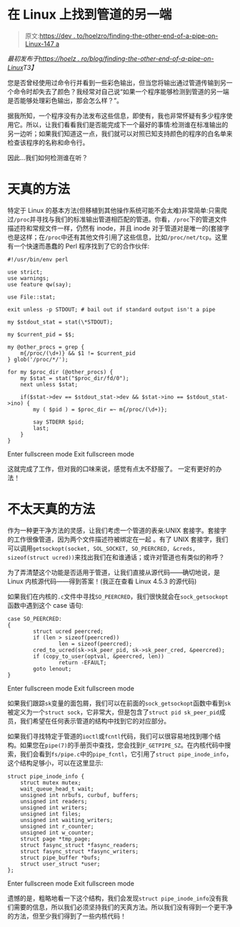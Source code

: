 # 在 Linux 上找到管道的另一端

> 原文:[https://dev . to/hoelzro/finding-the-other-end-of-a-pipe-on-Linux-147 a](https://dev.to/hoelzro/finding-the-other-end-of-a-pipe-on-linux-147a)

*最初发布于[https://hoelz . ro/blog/finding-the-other-end-of-a-pipe-on-Linux](https://hoelz.ro/blog/finding-the-other-end-of-a-pipe-on-linux)T3】*

您是否曾经使用过命令行并看到一些彩色输出，但当您将输出通过管道传输到另一个命令时却失去了颜色？我经常对自己说“如果一个程序能够检测到管道的另一端是否能够处理彩色输出，那会怎么样？”。

据我所知，一个程序没有办法发布这些信息，即使有，我也非常怀疑有多少程序使用它。所以，让我们看看我们是否能完成下一个最好的事情:检测谁在标准输出的另一边听；如果我们知道这一点，我们就可以对照已知支持颜色的程序的白名单来检查该程序的名称和命令行。

因此...我们如何检测谁在听？

# 天真的方法

特定于 Linux 的基本方法(但移植到其他操作系统可能不会太难)非常简单:只需爬过`/proc`并寻找与我们的标准输出管道相匹配的管道。你看，`/proc`下的管道文件描述符和常规文件一样，仍然有 inode，并且 inode 对于管道对是唯一的(套接字也是这样；在`/proc`中还有其他文件引用了这些信息，比如`/proc/net/tcp`。这里有一个快速而愚蠢的 Perl 程序找到了它的合作伙伴:

```
#!/usr/bin/env perl

use strict;
use warnings;
use feature qw(say);

use File::stat;

exit unless -p STDOUT; # bail out if standard output isn't a pipe

my $stdout_stat = stat(\*STDOUT);

my $current_pid = $$;

my @other_procs = grep {
    m{/proc/(\d+)} && $1 != $current_pid
} glob('/proc/*/');

for my $proc_dir (@other_procs) {
    my $stat = stat("$proc_dir/fd/0");
    next unless $stat;

    if($stat->dev == $stdout_stat->dev && $stat->ino == $stdout_stat->ino) {
        my ( $pid ) = $proc_dir =~ m{/proc/(\d+)};

        say STDERR $pid;
        last;
    }
} 
```

Enter fullscreen mode Exit fullscreen mode

这就完成了工作，但对我的口味来说，感觉有点太不舒服了。
一定有更好的办法！

# 不太天真的方法

作为一种更干净方法的灵感，让我们考虑一个管道的表亲:UNIX
套接字。套接字的工作很像管道，因为两个文件描述符被绑定在一起
。有了 UNIX 套接字，我们可以调用`getsockopt(socket, SOL_SOCKET, SO_PEERCRED, &creds, sizeof(struct ucred))`来找出我们在和谁通话；或许对管道也有类似的称呼？

为了弄清楚这个功能是否适用于管道，让我们直接从源代码——确切地说，是 Linux 内核源代码——得到答案！(我正在查看 Linux 4.5.3 的源代码)

如果我们在内核的`.c`文件中寻找`SO_PEERCRED`，我们很快就会在`sock_getsockopt`函数中遇到这个 case 语句:

```
case SO_PEERCRED:
{
        struct ucred peercred;
        if (len > sizeof(peercred))
                len = sizeof(peercred);
        cred_to_ucred(sk->sk_peer_pid, sk->sk_peer_cred, &peercred);
        if (copy_to_user(optval, &peercred, len))
                return -EFAULT;
        goto lenout;
} 
```

Enter fullscreen mode Exit fullscreen mode

如果我们跟踪`sk`变量的面包屑，我们可以在前面的`sock_getsockopt`函数中看到`sk`被定义为一个`struct sock`，它非常大，但是包含了`struct pid sk_peer_pid`成员，我们希望在任何表示管道的结构中找到它的对应部分。

如果我们寻找特定于管道的`ioctl`或`fcntl`代码，我们可以很容易地找到哪个结构。如果您在`pipe(7)`的手册页中查找，您会找到`F_GETPIPE_SZ`。在内核代码中搜索，我们会看到`fs/pipe.c`中的`pipe_fcntl`，它引用了`struct pipe_inode_info`，这个结构足够小，可以在这里显示:

```
struct pipe_inode_info {
    struct mutex mutex;
    wait_queue_head_t wait;
    unsigned int nrbufs, curbuf, buffers;
    unsigned int readers;
    unsigned int writers;
    unsigned int files;
    unsigned int waiting_writers;
    unsigned int r_counter;
    unsigned int w_counter;
    struct page *tmp_page;
    struct fasync_struct *fasync_readers;
    struct fasync_struct *fasync_writers;
    struct pipe_buffer *bufs;
    struct user_struct *user;
}; 
```

Enter fullscreen mode Exit fullscreen mode

遗憾的是，粗略地看一下这个结构，我们会发现`struct pipe_inode_info`没有我们需要的信息，所以我们必须坚持我们的天真方法。所以我们没有得到一个更干净的方法，但至少我们得到了一些内核代码！